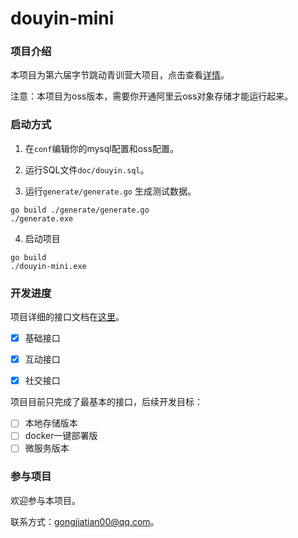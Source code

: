 # douyin-mini

### 项目介绍

本项目为第六届字节跳动青训营大项目，点击查看[详情](https://bytedance.feishu.cn/docx/BhEgdmoI3ozdBJxly71cd30vnRc)。


注意：本项目为oss版本，需要你开通阿里云oss对象存储才能运行起来。
### 启动方式

1. 在`conf`编辑你的mysql配置和oss配置。


2. 运行SQL文件`doc/douyin.sql`。


3. 运行`generate/generate.go` 生成测试数据。


```shell
go build ./generate/generate.go
./generate.exe
```

4. 启动项目


```shell
go build 
./douyin-mini.exe
```

### 开发进度


项目详细的接口文档在[这里](https://apifox.com/apidoc/shared-09d88f32-0b6c-4157-9d07-a36d32d7a75c/api-50707525)。

- [x] 基础接口
- [x] 互动接口
- [x] 社交接口


项目目前只完成了最基本的接口，后续开发目标：

- [ ] 本地存储版本
- [ ] docker一键部署版
- [ ] 微服务版本

### 参与项目

欢迎参与本项目。

联系方式：gongjiatian00@qq.com。

